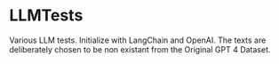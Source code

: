 # LLMTests
Various LLM tests. Initialize with LangChain and OpenAI. The texts are deliberately chosen to be non existant from the Original GPT 4 Dataset.
